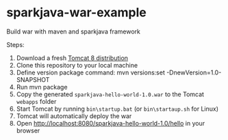 # sparkjava-war-example
Build war with maven and sparkjava framework

Steps:

1. Download a fresh [Tomcat 8 distribution](https://tomcat.apache.org/download-80.cgi)
2. Clone this repository to your local machine
2.  Define version package command: mvn versions:set -DnewVersion=1.0-SNAPSHOT
3. Run mvn package
5. Copy the generated `sparkjava-hello-world-1.0.war` to the Tomcat `webapps` folder
6. Start Tomcat by running `bin\startup.bat` (or `bin\startaup.sh` for Linux)
7. Tomcat will automatically deploy the war
8. Open [http://localhost:8080/sparkjava-hello-world-1.0/hello](http://localhost:8080/sparkjava-hello-world-1.0/hello) in your browser


